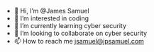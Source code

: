 - 👋 Hi, I’m @James Samuel
- 👀 I’m interested in coding
- 🌱 I’m currently learning cyber security
- 💞️ I’m looking to collaborate on cyber security
- 📫 How to reach me jsamuel@jpsamuel.com

<!---
JPSAMUEL/JPSAMUEL is a ✨ special ✨ repository because its `README.md` (this file) appears on your GitHub profile.
You can click the Preview link to take a look at your changes.
--->
